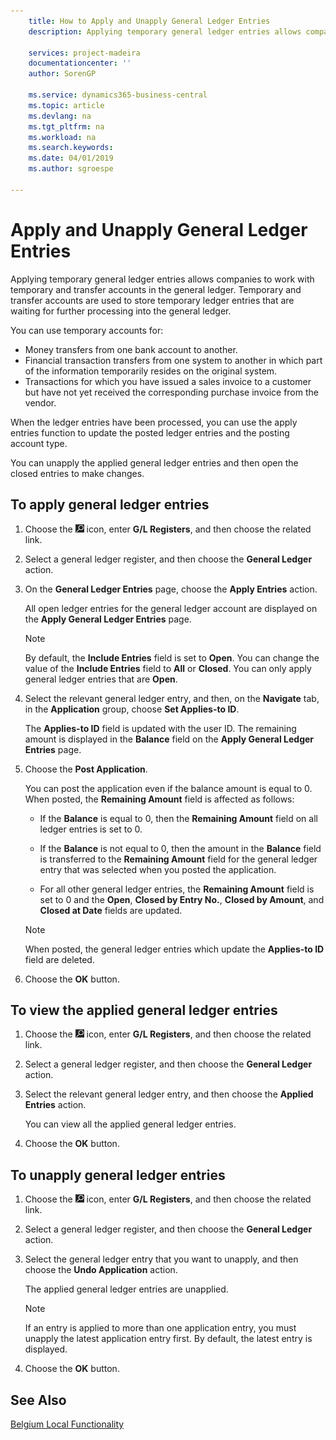 ```yaml
---
    title: How to Apply and Unapply General Ledger Entries
    description: Applying temporary general ledger entries allows companies to work with temporary and transfer accounts in the general ledger. Temporary and transfer accounts are used to store temporary ledger entries that are waiting for further processing into the general ledger.

    services: project-madeira 
    documentationcenter: ''
    author: SorenGP

    ms.service: dynamics365-business-central
    ms.topic: article
    ms.devlang: na
    ms.tgt_pltfrm: na
    ms.workload: na
    ms.search.keywords:
    ms.date: 04/01/2019
    ms.author: sgroespe

---
```

# Apply and Unapply General Ledger Entries
Applying temporary general ledger entries allows companies to work with temporary and transfer accounts in the general ledger. Temporary and transfer accounts are used to store temporary ledger entries that are waiting for further processing into the general ledger.  

 You can use temporary accounts for:  

- Money transfers from one bank account to another.  
- Financial transaction transfers from one system to another in which part of the information temporarily resides on the original system.  
- Transactions for which you have issued a sales invoice to a customer but have not yet received the corresponding purchase invoice from the vendor.  

 When the ledger entries have been processed, you can use the apply entries function to update the posted ledger entries and the posting account type.  

 You can unapply the applied general ledger entries and then open the closed entries to make changes.  

## To apply general ledger entries  

1.  Choose the ![Search for Page or Report](../../media/ui-search/search_small.png "Search for Page or Report icon") icon, enter **G/L Registers**, and then choose the related link.  
2.  Select a general ledger register, and then choose the **General Ledger** action.  
3.  On the **General Ledger Entries** page, choose the **Apply Entries** action.  

    All open ledger entries for the general ledger account are displayed on the **Apply General Ledger Entries** page.  

    > [!NOTE]  
    >  By default, the **Include Entries** field is set to **Open**. You can change the value of the **Include Entries** field to **All** or **Closed**. You can only apply general ledger entries that are **Open**.  

4.  Select the relevant general ledger entry, and then, on the **Navigate** tab, in the **Application** group, choose **Set Applies-to ID**.  

    The **Applies-to ID** field is updated with the user ID. The remaining amount is displayed in the **Balance** field on the **Apply General Ledger Entries** page.  

5.  Choose the **Post Application**.  

    You can post the application even if the balance amount is equal to 0. When posted, the **Remaining Amount** field is affected as follows:  

    - If the **Balance** is equal to 0, then the **Remaining Amount** field on all ledger entries is set to 0.  

    - If the **Balance** is not equal to 0, then the amount in the **Balance** field is transferred to the **Remaining Amount** field for the general ledger entry that was selected when you posted the application.  

    - For all other general ledger entries, the **Remaining Amount** field is set to 0 and the **Open**, **Closed by Entry No.**, **Closed by Amount**, and **Closed at Date** fields are updated.  

    > [!NOTE]  
    >  When posted, the general ledger entries which update the **Applies-to ID** field are deleted.  

6.  Choose the **OK** button.  

## To view the applied general ledger entries  

1.  Choose the ![Search for Page or Report](../../media/ui-search/search_small.png "Search for Page or Report icon") icon, enter **G/L Registers**, and then choose the related link.  
2.  Select a general ledger register, and then choose the **General Ledger** action.  
3.  Select the relevant general ledger entry, and then choose the **Applied Entries** action.  

    You can view all the applied general ledger entries.  

4.  Choose the **OK** button.  

## To unapply general ledger entries  

1.  Choose the ![Search for Page or Report](../../media/ui-search/search_small.png "Search for Page or Report icon") icon, enter **G/L Registers**, and then choose the related link.  
2.  Select a general ledger register, and then choose the **General Ledger** action.  
3.  Select the general ledger entry that you want to unapply, and then choose the **Undo Application** action.  

    The applied general ledger entries are unapplied.  

    > [!NOTE]  
    >  If an entry is applied to more than one application entry, you must unapply the latest application entry first. By default, the latest entry is displayed.  

4.  Choose the **OK** button.  

## See Also  
[Belgium Local Functionality](belgium-local-functionality.md)
